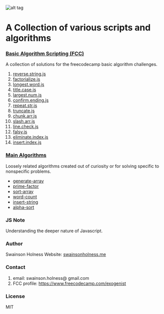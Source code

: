 ![alt tag](https://github.com/Exogenist/algorithm-library/blob/master/img/header.png)

# A Collection of various scripts and algorithms 

### [Basic Algorithm Scripting (FCC)](https://github.com/Exogenist/Robotik-js/tree/master/basic-algorithm-scripting)
A collection of solutions for the freecodecamp basic algorithm challenges. 

1. [reverse.string.js](https://github.com/Exogenist/Robotik-Js/blob/master/basic-algorithm-scripting/01-reverse.string.js)
2. [factorialize.js](https://github.com/Exogenist/Robotik-Js/blob/master/basic-algorithm-scripting/02-factorialize.js)
4. [longest.word.js](https://github.com/Exogenist/Robotik-Js/blob/master/basic-algorithm-scripting/03-palindrome.js)
5. [title.case.js](https://github.com/Exogenist/Robotik-Js/blob/master/basic-algorithm-scripting/04-longest.word.js)
6. [largest.num.js](https://github.com/Exogenist/Robotik-Js/blob/master/basic-algorithm-scripting/06-largest.num.js)
7. [confirm.ending.js](https://github.com/Exogenist/Robotik-Js/blob/master/basic-algorithm-scripting/07-confirm.ending.js)
8. [repeat.str.js](https://github.com/Exogenist/Robotik-Js/blob/master/basic-algorithm-scripting/08-repeat.str.js)
9. [truncate.js](https://github.com/Exogenist/Robotik-Js/blob/master/basic-algorithm-scripting/09-truncate.js)
10. [chunk.arr.js](https://github.com/Exogenist/Robotik-Js/blob/master/basic-algorithm-scripting/10-chunk.arr.js)
11. [slash.arr.js](https://github.com/Exogenist/Robotik-Js/blob/master/basic-algorithm-scripting/11-slash.arr.js)
12. [line.check.js](https://github.com/Exogenist/Robotik-Js/blob/master/basic-algorithm-scripting/12-line.check.js)
13. [falsy.js](https://github.com/Exogenist/Robotik-Js/blob/master/basic-algorithm-scripting/13-falsy.js)
14. [eliminate.index.js](https://github.com/Exogenist/Robotik-Js/blob/master/basic-algorithm-scripting/14-eliminate.index.js)
15. [insert.index.js](https://github.com/Exogenist/Robotik-Js/blob/master/basic-algorithm-scripting/15-insert.index.js)

### [Main Algorithms](https://github.com/Exogenist/Robotik-js/tree/master/main-algorithms)
Loosely related algorithms created out of curiosity or for solving specific to nonspecific problems.

* [generate-array](https://github.com/Exogenist/Robotik-Js/blob/master/main-algorithms/generate-array/generate-arr.js)
* [prime-factor](https://github.com/Exogenist/Robotik-Js/blob/master/main-algorithms/prime-factor/prime-factor.js)
* [sort-array](https://github.com/Exogenist/Robotik-Js/tree/master/main-algorithms/sort-array)
* [word-count](https://github.com/Exogenist/Robotik-Js/blob/master/main-algorithms/word-count/word-count.js)
* [insert-string](https://github.com/Exogenist/Robotik-Js/blob/master/main-algorithms/insert-string/insert-string.js)
* [alpha-sort](https://github.com/Exogenist/Robotik-Js/blob/master/main-algorithms/alpha-sort/alpha-sort.js)

### JS Note
Understanding the deeper nature of Javascript.


### Author
Swainson Holness
Website: [swainsonholness.me](http://swainsonholness.me/)

### Contact
1. email: swainson.holness@ gmail.com 
2. FCC profile: https://www.freecodecamp.com/exogenist

### License
MIT




